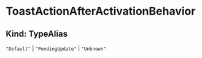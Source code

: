 # **ToastActionAfterActivationBehavior**

## **Kind: TypeAlias**

`"Default"` | `"PendingUpdate"` | `"Unknown"`

